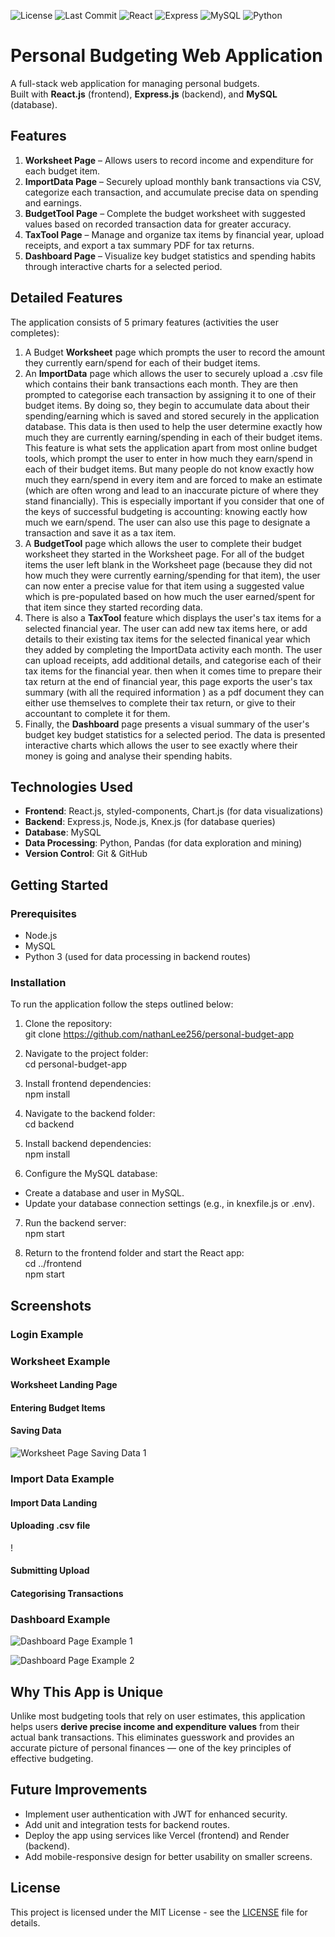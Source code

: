 ![License](https://img.shields.io/badge/license-MIT-green)
![Last Commit](https://img.shields.io/github/last-commit/nathanLee256/personal-budget-app)
![React](https://img.shields.io/badge/frontend-React-blue)
![Express](https://img.shields.io/badge/backend-Express.js-lightgrey)
![MySQL](https://img.shields.io/badge/database-MySQL-blue)
![Python](https://img.shields.io/badge/data%20processing-Python3-yellow)


# Personal Budgeting Web Application

A full-stack web application for managing personal budgets.  
Built with **React.js** (frontend), **Express.js** (backend), and **MySQL** (database).

## Features

1. **Worksheet Page** – Allows users to record income and expenditure for each budget item.
2. **ImportData Page** – Securely upload monthly bank transactions via CSV, categorize each transaction, and accumulate precise data on spending and earnings.
3. **BudgetTool Page** – Complete the budget worksheet with suggested values based on recorded transaction data for greater accuracy.
4. **TaxTool Page** – Manage and organize tax items by financial year, upload receipts, and export a tax summary PDF for tax returns.
5. **Dashboard Page** – Visualize key budget statistics and spending habits through interactive charts for a selected period.


## Detailed Features
The application consists of 5 primary features (activities the user completes):

1. A Budget **Worksheet** page which prompts the user to record the amount they currently earn/spend for each of their budget items. 
2. An **ImportData** page which allows the user to securely upload a .csv file which contains their bank transactions each month. They are then prompted to categorise each transaction by assigning it to one of their budget items. By doing so, they begin to accumulate data about their spending/earning which is saved and stored securely in the application database. This data is then used to help the user determine exactly how much they are currently earning/spending in each of their budget items. This feature is what sets the application apart from most online budget tools, which prompt the user to enter in how much they earn/spend in each of their budget items. But many people do not know exactly how much they earn/spend in every item and are forced to make an estimate (which are often wrong and lead to an inaccurate picture of where they stand financially). This is especially important if you consider that one of the keys of successful budgeting is accounting: knowing eactly how much we earn/spend. The user can also use this page to designate a transaction and save it as a tax item.
3. A **BudgetTool** page which allows the user to complete their budget worksheet they started in the Worksheet page. For all of the budget items the user left blank in the Worksheet page (because they did not how much they were currently earning/spending for that item), the user can now enter a precise value for that item using a suggested value which is pre-populated based on how much the user earned/spent for that item since they started recording data.
4. There is also a **TaxTool** feature which displays the user's tax items for a selected financial year. The user can add new tax items here, or add details to their existing tax items for the selected finanical year which they added by completing the ImportData activity each month. The user can upload receipts, add additional details, and categorise each of their tax items for the financial year. then when it comes time to prepare their tax return at the end of financial year, this page exports the user's tax summary (with all the required information ) as a pdf document they can either use themselves to complete their tax return, or give to their accountant to complete it for them.
5. Finally, the **Dashboard** page presents a visual summary of the user's budget key budget statistics for a selected period. The data is presented interactive charts which allows the user to see exactly where their money is going and analyse their spending habits.

## Technologies Used

- **Frontend**: React.js, styled-components, Chart.js (for data visualizations)
- **Backend**: Express.js, Node.js, Knex.js (for database queries)
- **Database**: MySQL
- **Data Processing**: Python, Pandas (for data exploration and mining)
- **Version Control**: Git & GitHub

## Getting Started

### Prerequisites

- Node.js
- MySQL
- Python 3 (used for data processing in backend routes)

### Installation

To run the application follow the steps outlined below:

1. Clone the repository:  
git clone https://github.com/nathanLee256/personal-budget-app

2. Navigate to the project folder:  
cd personal-budget-app

3. Install frontend dependencies:  
npm install

4. Navigate to the backend folder:  
cd backend

5. Install backend dependencies:  
npm install

6. Configure the MySQL database:  
- Create a database and user in MySQL.  
- Update your database connection settings (e.g., in knexfile.js or .env).

7. Run the backend server:  
npm start

8. Return to the frontend folder and start the React app:  
cd ../frontend  
npm start

## Screenshots

### Login Example


### Worksheet Example

#### Worksheet Landing Page


#### Entering Budget Items



#### Saving Data

![Worksheet Page Saving Data 1](src/screenshots/worksheet/save_1.png)

### Import Data Example

#### Import Data Landing


#### Uploading .csv file

!

#### Submitting Upload



#### Categorising Transactions



### Dashboard Example

![Dashboard Page Example 1](src/screenshots/dashboard/dash.png)

![Dashboard Page Example 2](src/screenshots/dashboard/dashboard.png)


## Why This App is Unique

Unlike most budgeting tools that rely on user estimates, this application helps users **derive precise income and expenditure values** from their actual bank transactions. This eliminates guesswork and provides an accurate picture of personal finances — one of the key principles of effective budgeting.

## Future Improvements

- Implement user authentication with JWT for enhanced security.
- Add unit and integration tests for backend routes.
- Deploy the app using services like Vercel (frontend) and Render (backend).
- Add mobile-responsive design for better usability on smaller screens.

## License

This project is licensed under the MIT License - see the [LICENSE](LICENSE) file for details.

